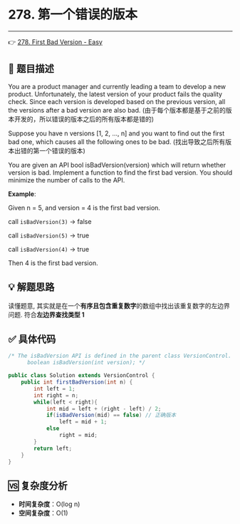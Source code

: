 # 278. 第一个错误的版本

---

👉 [278. First Bad Version - Easy](https://leetcode-cn.com/problems/first-bad-version/)

## 📜 题目描述

You are a product manager and currently leading a team to develop a new product. Unfortunately, the latest version of your product fails the quality check. Since each version is developed based on the previous version, all the versions after a bad version are also bad. (由于每个版本都是基于之前的版本开发的，所以错误的版本之后的所有版本都是错的)

Suppose you have n versions [1, 2, ..., n] and you want to find out the first bad one, which causes all the following ones to be bad. (找出导致之后所有版本出错的第一个错误的版本)

You are given an API bool isBadVersion(version) which will return whether version is bad. Implement a function to find the first bad version. You should minimize the number of calls to the API.

**Example**:

Given n = 5, and version = 4 is the first bad version.

call `isBadVersion(3)` -> false

call `isBadVersion(5)` -> true

call `isBadVersion(4)` -> true

Then 4 is the first bad version. 

## 💡 解题思路 

读懂题意, 其实就是在一个**有序且包含重复数字**的数组中找出该重复数字的左边界问题. 符合**左边界查找类型 1**


## ✅  具体代码 


```java
/* The isBadVersion API is defined in the parent class VersionControl.
      boolean isBadVersion(int version); */

public class Solution extends VersionControl {
    public int firstBadVersion(int n) {
        int left = 1;
        int right = n;
        while(left < right){
            int mid = left + (right - left) / 2;
            if(isBadVersion(mid) == false) // 正确版本
                left = mid + 1;
            else 
                right = mid;
        }
        return left;
    }
}
```

## 🆚 复杂度分析

- **时间复杂度**：O(log n)
- **空间复杂度**：O(1)